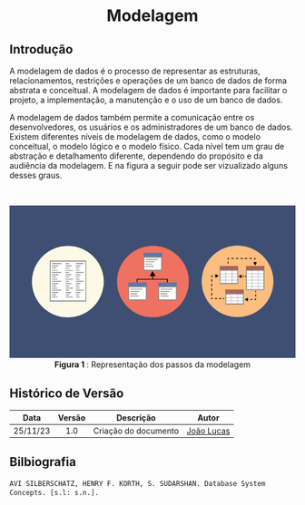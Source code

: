 <center>

# <a>Modelagem</a>
</center>

## <a>Introdução</a>
A modelagem de dados é o processo de representar as estruturas, relacionamentos, restrições e operações de um banco de dados de forma abstrata e conceitual. A modelagem de dados é importante para facilitar o projeto, a implementação, a manutenção e o uso de um banco de dados. 

A modelagem de dados também permite a comunicação entre os desenvolvedores, os usuários e os administradores de um banco de dados. Existem diferentes níveis de modelagem de dados, como o modelo conceitual, o modelo lógico e o modelo físico. Cada nível tem um grau de abstração e detalhamento diferente, dependendo do propósito e da audiência da modelagem. E na figura a seguir pode ser vizualizado alguns desses graus.


<br>
<center>

![Passos da modelagem](../../images/modelagem/image.png)
**Figura 1** : Representação dos passos da modelagem

</center>


## <a>Histórico de Versão</a>
|   Data   | Versão |      Descrição       |                   Autor                    |
| :------: | :----: | :------------------: | :----------------------------------------: |
| 25/11/23 |  1.0   | Criação do documento | [João Lucas](https://github.com/HacKairos) |

## <a>Bilbiografia</a>
    AVI SILBERSCHATZ, HENRY F. KORTH, S. SUDARSHAN. Database System Concepts. [s.l: s.n.].